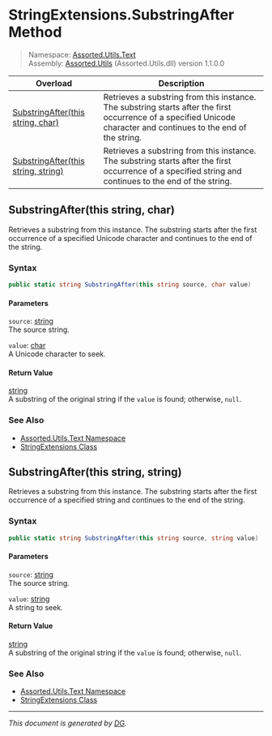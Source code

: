 ﻿# StringExtensions.SubstringAfter Method

> Namespace: [Assorted.Utils.Text](index.md#assortedutilstext-namespace)\
> Assembly: [Assorted.Utils](index.md) (Assorted.Utils.dll) version 1.1.0.0

Overload | Description
--- | ---
[SubstringAfter(this string, char)](Assorted.Utils.Text.StringExtensions.SubstringAfter.md#substringafterthis-string-char) | Retrieves a substring from this instance. The substring starts after the first occurrence of a specified Unicode character and continues to the end of the string.
[SubstringAfter(this string, string)](Assorted.Utils.Text.StringExtensions.SubstringAfter.md#substringafterthis-string-string) | Retrieves a substring from this instance. The substring starts after the first occurrence of a specified string and continues to the end of the string.

## SubstringAfter(this string, char)

Retrieves a substring from this instance. The substring starts after the first occurrence of a specified Unicode character and continues to the end of the string.

### Syntax

```csharp
public static string SubstringAfter(this string source, char value)
```

#### Parameters

`source`: [string](https://docs.microsoft.com/en-us/dotnet/api/system.string)\
The source string.

`value`: [char](https://docs.microsoft.com/en-us/dotnet/api/system.char)\
A Unicode character to seek.

#### Return Value

[string](https://docs.microsoft.com/en-us/dotnet/api/system.string)\
A substring of the original string if the `value` is found; otherwise, `null`.

### See Also

- [Assorted.Utils.Text Namespace](index.md#assortedutilstext-namespace)
- [StringExtensions Class](Assorted.Utils.Text.StringExtensions.md)

## SubstringAfter(this string, string)

Retrieves a substring from this instance. The substring starts after the first occurrence of a specified string and continues to the end of the string.

### Syntax

```csharp
public static string SubstringAfter(this string source, string value)
```

#### Parameters

`source`: [string](https://docs.microsoft.com/en-us/dotnet/api/system.string)\
The source string.

`value`: [string](https://docs.microsoft.com/en-us/dotnet/api/system.string)\
A string to seek.

#### Return Value

[string](https://docs.microsoft.com/en-us/dotnet/api/system.string)\
A substring of the original string if the `value` is found; otherwise, `null`.

### See Also

- [Assorted.Utils.Text Namespace](index.md#assortedutilstext-namespace)
- [StringExtensions Class](Assorted.Utils.Text.StringExtensions.md)

---

_This document is generated by [DG](https://github.com/Khojasteh/dg)._

